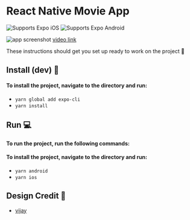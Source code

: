 # React Native Movie App

<p>
  <!-- iOS -->
  <img alt="Supports Expo iOS" longdesc="Supports Expo iOS" src="https://img.shields.io/badge/iOS-4630EB.svg?style=flat-square&logo=APPLE&labelColor=999999&logoColor=fff" />
  <!-- Android -->
  <img alt="Supports Expo Android" longdesc="Supports Expo Android" src="https://img.shields.io/badge/Android-4630EB.svg?style=flat-square&logo=ANDROID&labelColor=A4C639&logoColor=fff" />
  </p>

![app screenshot](https://res.cloudinary.com/adeolaadeoti/image/upload/v1671843168/ezgif.com-gif-maker_f1ap4p.gif)
[video link](https://res.cloudinary.com/adeolaadeoti/video/upload/v1671842681/IMG_1906_gkpzoe_1_tnk2a2.mp4)

These instructions should get you set up ready to work on the project 🙌

## Install (dev) 📱

#### To install the project, navigate to the directory and run:

- `yarn global add expo-cli`
- `yarn install`

## Run 💻

#### To run the project, run the following commands:

#### To install the project, navigate to the directory and run:

- `yarn android`
- `yarn ios`

## Design Credit 📝

- [vijay](https://twitter.com/realvjy)
